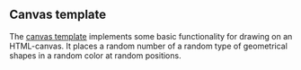 ## Canvas template

The [canvas template](https://github.com/babe-project/CanvasTemplate) implements some basic
functionality for drawing on an HTML-canvas. It places a random number of a random type of
geometrical shapes in a random color at random positions.
